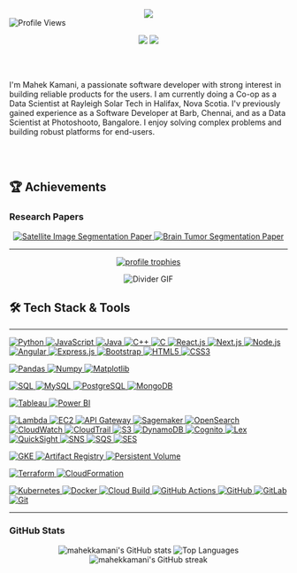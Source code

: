 <div align="center">
  <img src="https://capsule-render.vercel.app/api?type=waving&color=0e75b6&height=150&section=header&text=Hi%20👋,%20I'm%20Mahek%20Kamani&fontSize=40&fontAlignY=40&fontColor=ffffff" />
</div>

<div>
  <img src="https://komarev.com/ghpvc/?username=mahekkamani&label=Profile%20views&color=0e75b6&style=for-the-badge" alt="Profile Views"/>
</div>

<p align="center">
  <a href="mailto:mahekkamani2001@gmail.com"><img src="https://img.shields.io/badge/Email-D14836?style=for-the-badge&logo=gmail&logoColor=white"/></a>
  <a href="https://linkedin.com/in/mahekkamani"><img src="https://img.shields.io/badge/LinkedIn-0A66C2?style=for-the-badge&logo=linkedin&logoColor=white"/></a>
</p>

<br><br>

I'm Mahek Kamani, a passionate software developer with strong interest in building reliable products for the users. I am currently doing a Co-op as a Data Scientist at Rayleigh Solar Tech in Halifax, Nova Scotia. I'v previously gained experience as a Software Developer at Barb, Chennai, and as a Data Scientist at Photoshooto, Bangalore. I enjoy solving complex problems and building robust platforms for end-users.

<br><br>

## 🏆 Achievements

### Research Papers

<p align="center">
<a href="https://ieeexplore.ieee.org/document/10551252" target="_blank">
<img src="https://img.shields.io/badge/IEEE-Satellite_Image_Segmentation-007396?style=for-the-badge&logo=ieee&logoColor=white" alt="Satellite Image Segmentation Paper" />
</a>

<a href="https://ieeexplore.ieee.org/document/10370084" target="_blank">
<img src="https://img.shields.io/badge/IEEE-Brain_Tumor_Segmentation-007396?style=for-the-badge&logo=ieee&logoColor=white" alt="Brain Tumor Segmentation Paper" />
</a>
</p>

---

<p align="center">
  <a href="https://github.com/ryo-ma/github-profile-trophy">
    <img src="https://github-profile-trophy.vercel.app/?username=mahekkamani&theme=flat&column=7&margin-w=5" alt="profile trophies" />
  </a>
</p>

<div align="center">
  <img src="https://user-images.githubusercontent.com/73097560/115834477-dbab4500-a447-11eb-908a-139a6edaec5c.gif" alt="Divider GIF" />
</div>

## 🛠️ Tech Stack & Tools

---

  <a href="https://www.python.org" target="_blank"> <img src="https://img.shields.io/badge/Python-3776AB?style=for-the-badge&logo=python&logoColor=white" alt="Python"/> </a>
  <a href="https://developer.mozilla.org/en-US/docs/Web/JavaScript" target="_blank"> <img src="https://img.shields.io/badge/JavaScript-F7DF1E?style=for-the-badge&logo=javascript&logoColor=black" alt="JavaScript"/> </a>
  <a href="https://www.java.com" target="_blank"> <img src="https://img.shields.io/badge/Java-007396?style=for-the-badge&logo=java&logoColor=white" alt="Java"/> </a>
  <a href="https://isocpp.org/" target="_blank"> <img src="https://img.shields.io/badge/C%2B%2B-00599C?style=for-the-badge&logo=c%2B%2B&logoColor=white" alt="C++"/> </a>
  <a href="https://www.cprogramming.com/" target="_blank"> <img src="https://img.shields.io/badge/C-00599C?style=for-the-badge&logo=c&logoColor=white" alt="C"/> </a>
  <a href="https://reactjs.org/" target="_blank"> <img src="https://img.shields.io/badge/React-20232A?style=for-the-badge&logo=react&logoColor=61DAFB" alt="React.js"/> </a>
  <a href="https://nextjs.org/" target="_blank"> <img src="https://img.shields.io/badge/Next.js-000000?style=for-the-badge&logo=next.js&logoColor=white" alt="Next.js"/> </a>
  <a href="https://nodejs.org" target="_blank"> <img src="https://img.shields.io/badge/Node.js-339933?style=for-the-badge&logo=nodedotjs&logoColor=white" alt="Node.js"/> </a>
  <a href="https://angular.io" target="_blank"> <img src="https://img.shields.io/badge/Angular-DD0031?style=for-the-badge&logo=angular&logoColor=white" alt="Angular"/> </a>
  <a href="https://expressjs.com" target="_blank"> <img src="https://img.shields.io/badge/Express.js-000000?style=for-the-badge&logo=express&logoColor=white" alt="Express.js"/> </a>
  <a href="https://getbootstrap.com" target="_blank"> <img src="https://img.shields.io/badge/Bootstrap-563D7C?style=for-the-badge&logo=bootstrap&logoColor=white" alt="Bootstrap"/> </a>
  <a href="https://www.w3.org/html/" target="_blank"> <img src="https://img.shields.io/badge/HTML5-E34F26?style=for-the-badge&logo=html5&logoColor=white" alt="HTML5"/> </a>
  <a href="https://www.w3schools.com/css/" target="_blank"> <img src="https://img.shields.io/badge/CSS3-1572B6?style=for-the-badge&logo=css3&logoColor=white" alt="CSS3"/> </a>

  <a href="https://pandas.pydata.org/" target="_blank"> <img src="https://img.shields.io/badge/Pandas-150458?style=for-the-badge&logo=pandas&logoColor=white" alt="Pandas"/> </a>
  <a href="https://numpy.org/" target="_blank"> <img src="https://img.shields.io/badge/Numpy-013243?style=for-the-badge&logo=numpy&logoColor=white" alt="Numpy"/> </a>
  <a href="https://matplotlib.org/" target="_blank"> <img src="https://img.shields.io/badge/Matplotlib-0E118A?style=for-the-badge&logo=matplotlib&logoColor=white" alt="Matplotlib"/> </a>

  <a href="https://www.sql.org/" target="_blank"> <img src="https://img.shields.io/badge/SQL-4479A1?style=for-the-badge&logo=sql&logoColor=white" alt="SQL"/> </a>
  <a href="https://www.mysql.com/" target="_blank"> <img src="https://img.shields.io/badge/MySQL-4479A1?style=for-the-badge&logo=mysql&logoColor=white" alt="MySQL"/> </a>
  <a href="https://www.postgresql.org" target="_blank"> <img src="https://img.shields.io/badge/PostgreSQL-316192?style=for-the-badge&logo=postgresql&logoColor=white" alt="PostgreSQL"/> </a>
  <a href="https://www.mongodb.com/" target="_blank"> <img src="https://img.shields.io/badge/MongoDB-47A248?style=for-the-badge&logo=mongodb&logoColor=white" alt="MongoDB"/> </a>

  <a href="https://www.tableau.com/" target="_blank"> <img src="https://img.shields.io/badge/Tableau-E97627?style=for-the-badge&logo=tableau&logoColor=white" alt="Tableau"/> </a>
  <a href="https://powerbi.microsoft.com/" target="_blank"> <img src="https://img.shields.io/badge/Power_BI-F2C811?style=for-the-badge&logo=power-bi&logoColor=black" alt="Power BI"/> </a>

  <a href="https://aws.amazon.com/lambda/" target="_blank"> <img src="https://img.shields.io/badge/AWS_Lambda-FF9900?style=for-the-badge&logo=awslambda&logoColor=white" alt="Lambda"/> </a>
  <a href="https://aws.amazon.com/ec2/" target="_blank"> <img src="https://img.shields.io/badge/AWS_EC2-FF9900?style=for-the-badge&logo=amazonec2&logoColor=white" alt="EC2"/> </a>
  <a href="https://aws.amazon.com/api-gateway/" target="_blank"> <img src="https://img.shields.io/badge/API_Gateway-FF4F8B?style=for-the-badge&logo=aws-api-gateway&logoColor=white" alt="API Gateway"/> </a>
  <a href="https://aws.amazon.com/sagemaker/" target="_blank"> <img src="https://img.shields.io/badge/Amazon_Sagemaker-FF4F8B?style=for-the-badge&logo=amazon-sagemaker&logoColor=white" alt="Sagemaker"/> </a>
  <a href="https://aws.amazon.com/opensearch-service/" target="_blank"> <img src="https://img.shields.io/badge/Amazon_OpenSearch-007185?style=for-the-badge&logo=amazon-opensearch&logoColor=white" alt="OpenSearch"/> </a>
  <a href="https://aws.amazon.com/cloudwatch/" target="_blank"> <img src="https://img.shields.io/badge/Amazon_CloudWatch-FF4F8B?style=for-the-badge&logo=amazon-cloudwatch&logoColor=white" alt="CloudWatch"/> </a>
  <a href="https://aws.amazon.com/cloudtrail/" target="_blank"> <img src="https://img.shields.io/badge/AWS_CloudTrail-FF4F8B?style=for-the-badge&logo=aws-cloudtrail&logoColor=white" alt="CloudTrail"/> </a>
  <a href="https://aws.amazon.com/s3/" target="_blank"> <img src="https://img.shields.io/badge/Amazon_S3-569A31?style=for-the-badge&logo=amazons3&logoColor=white" alt="S3"/> </a>
  <a href="https://aws.amazon.com/dynamodb/" target="_blank"> <img src="https://img.shields.io/badge/Amazon_DynamoDB-4053D6?style=for-the-badge&logo=amazondynamodb&logoColor=white" alt="DynamoDB"/> </a>
  <a href="https://aws.amazon.com/cognito/" target="_blank"> <img src="https://img.shields.io/badge/Amazon_Cognito-FF4F8B?style=for-the-badge&logo=amazon-cognito&logoColor=white" alt="Cognito"/> </a>
  <a href="https://aws.amazon.com/lex/" target="_blank"> <img src="https://img.shields.io/badge/Amazon_Lex-FF4F8B?style=for-the-badge&logo=amazon-lex&logoColor=white" alt="Lex"/> </a>
  <a href="https://aws.amazon.com/quicksight/" target="_blank"> <img src="https://img.shields.io/badge/Amazon_QuickSight-FF4F8B?style=for-the-badge&logo=amazon-quicksight&logoColor=white" alt="QuickSight"/> </a>
  <a href="https://aws.amazon.com/sns/" target="_blank"> <img src="https://img.shields.io/badge/Amazon_SNS-FF4F8B?style=for-the-badge&logo=amazon-sns&logoColor=white" alt="SNS"/> </a>
  <a href="https://aws.amazon.com/sqs/" target="_blank"> <img src="https://img.shields.io/badge/Amazon_SQS-FF4F8B?style=for-the-badge&logo=amazon-sqs&logoColor=white" alt="SQS"/> </a>
  <a href="https://aws.amazon.com/ses/" target="_blank"> <img src="https://img.shields.io/badge/Amazon_SES-FF4F8B?style=for-the-badge&logo=amazon-simple-email-service&logoColor=white" alt="SES"/> </a>

  <a href="https://cloud.google.com/kubernetes-engine" target="_blank"> <img src="https://img.shields.io/badge/Google_Kubernetes_Engine-4285F4?style=for-the-badge&logo=google-cloud&logoColor=white" alt="GKE"/> </a>
  <a href="https://cloud.google.com/artifact-registry" target="_blank"> <img src="https://img.shields.io/badge/Artifact_Registry-4285F4?style=for-the-badge&logo=google-cloud&logoColor=white" alt="Artifact Registry"/> </a>
  <a href="https://cloud.google.com/compute/docs/disks/persistent-disks" target="_blank"> <img src="https://img.shields.io/badge/Persistent_Volume-4285F4?style=for-the-badge&logo=google-cloud&logoColor=white" alt="Persistent Volume"/> </a>

  <a href="https://www.terraform.io/" target="_blank"> <img src="https://img.shields.io/badge/Terraform-7B42BC?style=for-the-badge&logo=terraform&logoColor=white" alt="Terraform"/> </a>
  <a href="https://aws.amazon.com/cloudformation/" target="_blank"> <img src="https://img.shields.io/badge/CloudFormation-FF9900?style=for-the-badge&logo=amazonaws&logoColor=white" alt="CloudFormation"/> </a>

  <a href="https://kubernetes.io/" target="_blank"> <img src="https://img.shields.io/badge/Kubernetes-326CE5?style=for-the-badge&logo=kubernetes&logoColor=white" alt="Kubernetes"/> </a>
  <a href="https://www.docker.com/" target="_blank"> <img src="https://img.shields.io/badge/Docker-2496ED?style=for-the-badge&logo=docker&logoColor=white" alt="Docker"/> </a>
  <a href="https://cloud.google.com/cloud-build" target="_blank"> <img src="https://img.shields.io/badge/Cloud_Build-4285F4?style=for-the-badge&logo=google-cloud&logoColor=white" alt="Cloud Build"/> </a>
  <a href="https://docs.github.com/en/actions" target="_blank"> <img src="https://img.shields.io/badge/GitHub_Actions-267B98?style=for-the-badge&logo=githubactions&logoColor=white" alt="GitHub Actions"/> </a>
  <a href="https://github.com/" target="_blank"> <img src="https://img.shields.io/badge/GitHub-100000?style=for-the-badge&logo=github&logoColor=white" alt="GitHub"/> </a>
  <a href="https://gitlab.com/" target="_blank"> <img src="https://img.shields.io/badge/GitLab-FCA121?style=for-the-badge&logo=gitlab&logoColor=white" alt="GitLab"/> </a>
  <a href="https://git-scm.com/" target="_blank"> <img src="https://img.shields.io/badge/Git-E44C30?style=for-the-badge&logo=git&logoColor=white" alt="Git"/> </a>

---

### GitHub Stats

<div align="center">
  <img src="https://github-readme-stats.vercel.app/api?username=mahekkamani&show_icons=true&theme=default&include_all_commits=true&count_private=true" alt="mahekkamani's GitHub stats" />
  <img src="https://github-readme-stats.vercel.app/api/top-langs/?username=mahekkamani&layout=compact&theme=default" alt="Top Languages" />
  <img src="https://github-readme-streak-stats.herokuapp.com/?user=mahekkamani&theme=default" alt="mahekkamani's GitHub streak" />
</div>
